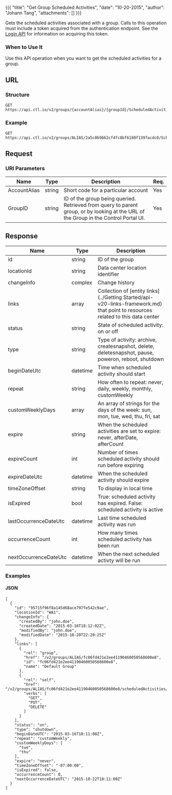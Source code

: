 {{{
  "title": "Get Group Scheduled Activities",
  "date": "10-20-2015",
  "author": "Johann Tang",
  "attachments": []
}}}

Gets the scheduled activities associated with a group. Calls to this operation must include a token acquired from the authentication endpoint. See the [Login API](../Authentication/login.md) for information on acquiring this token.

### When to Use It

Use this API operation when you want to get the scheduled activities for a group.

## URL

### Structure

    GET https://api.ctl.io/v2/groups/{accountAlias}/{groupId}/ScheduledActivities/

### Example

    GET https://api.ctl.io/v2/groups/ALIAS/2a5c0b9662cf4fc8bf6180f139facdc0/ScheduledActivities

## Request

### URI Parameters

| Name | Type | Description | Req. |
| --- | --- | --- | --- |
| AccountAlias | string | Short code for a particular account | Yes |
| GroupID | string | ID of the group being queried. Retrieved from query to parent group, or by looking at the URL of the Group in the Control Portal UI. | Yes |

## Response

| Name | Type | Description |
| --- | --- | --- |
| id | string | ID of the group |
| locationId | string | Data center location identifier |
| changeInfo | complex | Change history |
| links | array | Collection of [entity links](../Getting Started/api-v20-links-framework.md) that point to resources related to this data center |
| status | string | State of scheduled activity: on or off |
| type | string| Type of activity: archive, createsnapshot, delete, deletesnapshot, pause, poweron, reboot, shutdown |
| beginDateUtc | datetime | Time when scheduled activity should start |
| repeat | string | How often to repeat: never, daily, weekly, monthly, customWeekly |
| customWeeklyDays | array | An array of strings for the days of the week: sun, mon, tue, wed, thu, fri, sat |
| expire | string | When the scheduled activities are set to expire: never, afterDate, afterCount |
| expireCount | int | Number of times scheduled activity should run before expiring |
| expireDateUtc | datetime | When the scheduled activity should expire |
| timeZoneOffset | string | To display in local time |
| isExpired | bool | True: scheduled activity has expired. False: scheduled activity is active |
| lastOccurrenceDateUtc | datetime | Last time scheduled activity was run |
| occurrenceCount | int | How many times scheduled activity has been run |
| nextOccurrenceDateUtc | datetime | When the next scheduled activty will be run |

### Examples

#### JSON
```
[
  {
    "id": "95715f96f8a145d68ace797fe542c9ae",
    "locationId": "WA1",
    "changeInfo": {
      "createdBy": "john.doe",
      "createdDate": "2015-03-16T18:12:02Z",
      "modifiedBy": "john.doe",
      "modifiedDate": "2015-10-20T22:20:25Z"
    },
    "links": [
      {
        "rel": "group",
        "href": "/v2/groups/ALIAS/fc06fd421e2ee41190460050568600e8",
        "id": "fc06fd421e2ee41190460050568600e8",
        "name": "Default Group"
      },
      {
        "rel": "self",
        "href": "/v2/groups/ALIAS/fc06fd421e2ee41190460050568600e8/scheduledActivities/95715f96f8a145d68ace797fe542c9ae",
        "verbs": [
          "GET",
          "PUT",
          "DELETE"
        ]
      }
    ],
    "status": "on",
    "type": "shutdown",
    "beginDateUTC": "2015-03-16T18:11:00Z",
    "repeat": "customWeekly",
    "customWeeklyDays": [
      "tue",
      "thu"
    ],
    "expire": "never",
    "timeZoneOffset": "-07:00:00",
    "isExpired": false,
    "occurrenceCount": 0,
    "nextOccurrenceDateUTC": "2015-10-22T18:11:00Z"
  }
]
```
